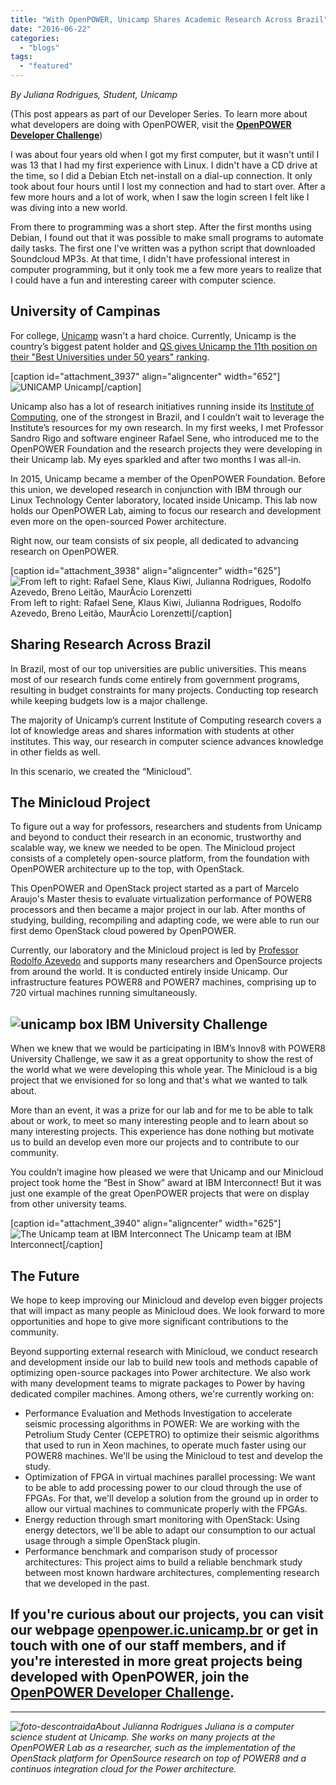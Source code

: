 ```yaml
---
title: "With OpenPOWER, Unicamp Shares Academic Research Across Brazil"
date: "2016-06-22"
categories: 
  - "blogs"
tags: 
  - "featured"
---
```


_By Juliana Rodrigues, Student, Unicamp_

(This post appears as part of our Developer Series. To learn more about what developers are doing with OpenPOWER, visit the **[OpenPOWER Developer Challenge](http://bit.ly/1RUu76u)**)

I was about four years old when I got my first computer, but it wasn't until I was 13 that I had my first experience with Linux. I didn't have a CD drive at the time, so I did a Debian Etch net-install on a dial-up connection. It only took about four hours until I lost my connection and had to start over. After a few more hours and a lot of work, when I saw the login screen I felt like I was diving into a new world.

From there to programming was a short step. After the first months using Debian, I found out that it was possible to make small programs to automate daily tasks. The first one I've written was a python script that downloaded Soundcloud MP3s. At that time, I didn't have professional interest in computer programming, but it only took me a few more years to realize that I could have a fun and interesting career with computer science.

## University of Campinas

For college, [Unicamp](http://www.unicamp.br/unicamp/?language=en) wasn't a hard choice. Currently, Unicamp is the country’s biggest patent holder and [QS gives Unicamp the 11th position on their "Best Universities under 50 years" ranking](http://www.topuniversities.com/universities/universidade-estadual-de-campinas-unicamp).

\[caption id="attachment\_3937" align="aligncenter" width="652"\]![UNICAMP](images/unicamp-campus.jpg) Unicamp\[/caption\]

Unicamp also has a lot of research initiatives running inside its [Institute of Computing](http://www.ic.unicamp.br/en), one of the strongest in Brazil, and I couldn’t wait to leverage the Institute’s resources for my own research. In my first weeks, I met Professor Sandro Rigo and software engineer Rafael Sene, who introduced me to the OpenPOWER Foundation and the research projects they were developing in their Unicamp lab. My eyes sparkled and after two months I was all-in.

In 2015, Unicamp became a member of the OpenPOWER Foundation. Before this union, we developed research in conjunction with IBM through our Linux Technology Center laboratory, located inside Unicamp. This lab now holds our OpenPOWER Lab, aiming to focus our research and development even more on the open-sourced Power architecture.

Right now, our team consists of six people, all dedicated to advancing research on OpenPOWER.

\[caption id="attachment\_3938" align="aligncenter" width="625"\]![From left to right: Rafael Sene, Klaus Kiwi, Julianna Rodrigues, Rodolfo Azevedo, Breno Leitão, MaurÃ­cio Lorenzetti](images/unicamp-team-1024x768.jpg) From left to right: Rafael Sene, Klaus Kiwi, Julianna Rodrigues, Rodolfo Azevedo, Breno Leitão, MaurÃ­cio Lorenzetti\[/caption\]

## Sharing Research Across Brazil

In Brazil, most of our top universities are public universities. This means most of our research funds come entirely from government programs, resulting in budget constraints for many projects. Conducting top research while keeping budgets low is a major challenge.

The majority of Unicamp’s current Institute of Computing research covers a lot of knowledge areas and shares information with students at other institutes. This way, our research in computer science advances knowledge in other fields as well.

In this scenario, we created the “Minicloud”.

## The Minicloud Project

To figure out a way for professors, researchers and students from Unicamp and beyond to conduct their research in an economic, trustworthy and scalable way, we knew we needed to be open. The Minicloud project consists of a completely open-source platform, from the foundation with OpenPOWER architecture up to the top, with OpenStack.

This OpenPOWER and OpenStack project started as a part of Marcelo Araujo's Master thesis to evaluate virtualization performance of POWER8 processors and then became a major project in our lab. After months of studying, building, recompiling and adapting code, we were able to run our first demo OpenStack cloud powered by OpenPOWER.

Currently, our laboratory and the Minicloud project is led by [Professor Rodolfo Azevedo](http://www.ic.unicamp.br/~rodolfo) and supports many researchers and OpenSource projects from around the world. It is conducted entirely inside Unicamp. Our infrastructure features POWER8 and POWER7 machines, comprising up to 720 virtual machines running simultaneously.

## ![unicamp box](images/unicamp-box-225x300.jpg) IBM University Challenge

When we knew that we would be participating in IBM’s Innov8 with POWER8 University Challenge, we saw it as a great opportunity to show the rest of the world what we were developing this whole year. The Minicloud is a big project that we envisioned for so long and that's what we wanted to talk about.

More than an event, it was a prize for our lab and for me to be able to talk about or work, to meet so many interesting people and to learn about so many interesting projects. This experience has done nothing but motivate us to build an develop even more our projects and to contribute to our community.

You couldn’t imagine how pleased we were that Unicamp and our Minicloud project took home the “Best in Show” award at IBM Interconnect! But it was just one example of the great OpenPOWER projects that were on display from other university teams.

\[caption id="attachment\_3940" align="aligncenter" width="625"\]![The Unicamp team at IBM Interconnect](images/unicamp-best-in-show-1024x768.jpg) The Unicamp team at IBM Interconnect\[/caption\]

## The Future

We hope to keep improving our Minicloud and develop even bigger projects that will impact as many people as Minicloud does. We look forward to more opportunities and hope to give more significant contributions to the community.

Beyond supporting external research with Minicloud, we conduct research and development inside our lab to build new tools and methods capable of optimizing open-source packages into Power architecture. We also work with many development teams to migrate packages to Power by having dedicated compiler machines. Among others, we're currently working on:

- Performance Evaluation and Methods Investigation to accelerate seismic processing algorithms in POWER: We are working with the Petrolium Study Center (CEPETRO) to optimize their seismic algorithms that used to run in Xeon machines, to operate much faster using our POWER8 machines. We'll be using the Minicloud to test and develop the study.
- Optimization of FPGA in virtual machines parallel processing: We want to be able to add processing power to our cloud through the use of FPGAs. For that, we'll develop a solution from the ground up in order to allow our virtual machines to communicate properly with the FPGAs.
- Energy reduction through smart monitoring with OpenStack: Using energy detectors, we'll be able to adapt our consumption to our actual usage through a simple OpenStack plugin.
- Performance benchmark and comparison study of processor architectures: This project aims to build a reliable benchmark study between most known hardware architectures, complementing research that we developed in the past.

## If you're curious about our projects, you can visit our webpage [openpower.ic.unicamp.br](http://openpower.ic.unicamp.br/) or get in touch with one of our staff members, and if you're interested in more great projects being developed with OpenPOWER, join the [OpenPOWER Developer Challenge](http://bit.ly/1RUu76u).

* * *

_![foto-descontraida](images/foto-descontraida-150x150.jpg)About Julianna Rodrigues Juliana is a computer science student at Unicamp. She works on many projects at the OpenPOWER Lab as a researcher, such as the implementation of the OpenStack platform for OpenSource research on top of POWER8 and a continuos integration cloud for the Power architecture._
